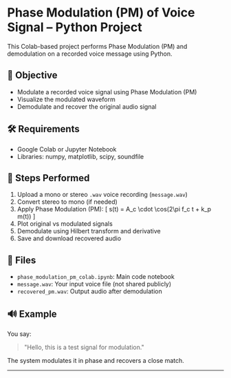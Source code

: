 # Phase Modulation (PM) of Voice Signal – Python Project

This Colab-based project performs Phase Modulation (PM) and demodulation on a recorded voice message using Python.

## 🎯 Objective

- Modulate a recorded voice signal using Phase Modulation (PM)
- Visualize the modulated waveform
- Demodulate and recover the original audio signal

## 🛠️ Requirements

- Google Colab or Jupyter Notebook
- Libraries: numpy, matplotlib, scipy, soundfile

## 🔄 Steps Performed

1. Upload a mono or stereo `.wav` voice recording (`message.wav`)
2. Convert stereo to mono (if needed)
3. Apply Phase Modulation (PM):
   \[
   s(t) = A_c \cdot \cos(2\pi f_c t + k_p m(t))
   \]
4. Plot original vs modulated signals
5. Demodulate using Hilbert transform and derivative
6. Save and download recovered audio

## 📁 Files

- `phase_modulation_pm_colab.ipynb`: Main code notebook
- `message.wav`: Your input voice file (not shared publicly)
- `recovered_pm.wav`: Output audio after demodulation

## 🔊 Example

You say:  
> "Hello, this is a test signal for modulation."

The system modulates it in phase and recovers a close match.

---



